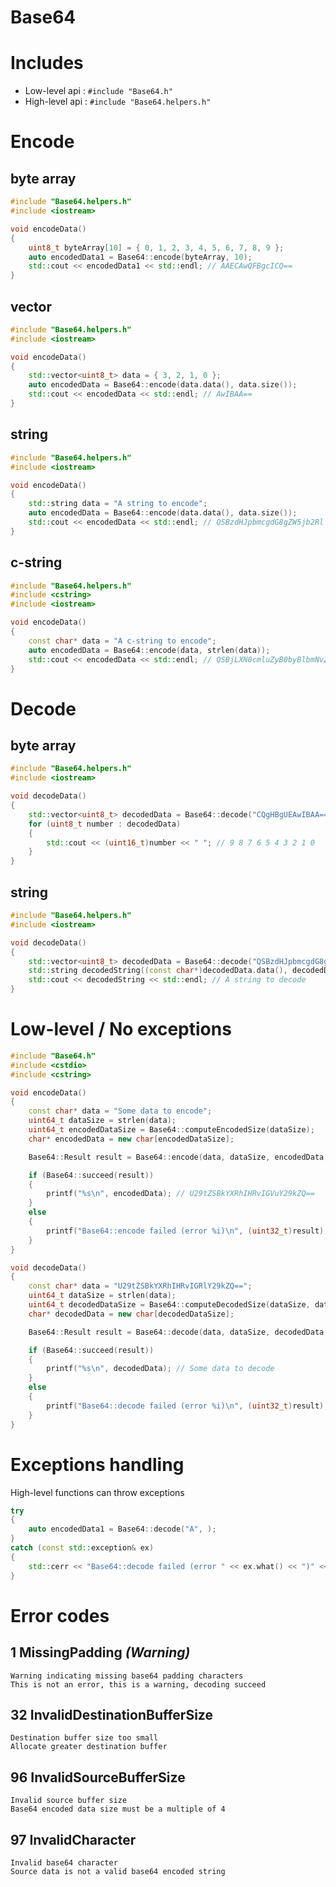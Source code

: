 Base64
======

# Includes

- Low-level api :  `#include "Base64.h"`
- High-level api : `#include "Base64.helpers.h"`

# Encode

## byte array

```cpp
#include "Base64.helpers.h"
#include <iostream>

void encodeData()
{
	uint8_t byteArray[10] = { 0, 1, 2, 3, 4, 5, 6, 7, 8, 9 };
	auto encodedData1 = Base64::encode(byteArray, 10);
	std::cout << encodedData1 << std::endl; // AAECAwQFBgcICQ==
}
```

## vector<byte>

```cpp
#include "Base64.helpers.h"
#include <iostream>

void encodeData()
{
	std::vector<uint8_t> data = { 3, 2, 1, 0 };
	auto encodedData = Base64::encode(data.data(), data.size());
	std::cout << encodedData << std::endl; // AwIBAA==
}
```

## string

```cpp
#include "Base64.helpers.h"
#include <iostream>

void encodeData()
{
	std::string data = "A string to encode";
	auto encodedData = Base64::encode(data.data(), data.size());
	std::cout << encodedData << std::endl; // QSBzdHJpbmcgdG8gZW5jb2Rl
}
```

## c-string

```cpp
#include "Base64.helpers.h"
#include <cstring>
#include <iostream>

void encodeData()
{
	const char* data = "A c-string to encode";
	auto encodedData = Base64::encode(data, strlen(data));
	std::cout << encodedData << std::endl; // QSBjLXN0cmluZyB0byBlbmNvZGU=
}
```

# Decode

## byte array

```cpp
#include "Base64.helpers.h"
#include <iostream>

void decodeData()
{
	std::vector<uint8_t> decodedData = Base64::decode("CQgHBgUEAwIBAA==");
	for (uint8_t number : decodedData)
	{
		std::cout << (uint16_t)number << " "; // 9 8 7 6 5 4 3 2 1 0
	}
}
```

## string

```cpp
#include "Base64.helpers.h"
#include <iostream>

void decodeData()
{
	std::vector<uint8_t> decodedData = Base64::decode("QSBzdHJpbmcgdG8gZGVjb2Rl");
	std::string decodedString((const char*)decodedData.data(), decodedData.size());
	std::cout << decodedString << std::endl; // A string to decode
}
```
	
# Low-level / No exceptions

```cpp
#include "Base64.h"
#include <cstdio>
#include <cstring>

void encodeData()
{
    const char* data = "Some data to encode";
    uint64_t dataSize = strlen(data);
    uint64_t encodedDataSize = Base64::computeEncodedSize(dataSize);
    char* encodedData = new char[encodedDataSize];

    Base64::Result result = Base64::encode(data, dataSize, encodedData, encodedDataSize);

    if (Base64::succeed(result))
    {
        printf("%s\n", encodedData); // U29tZSBkYXRhIHRvIGVuY29kZQ==
    }
    else
    {
        printf("Base64::encode failed (error %i)\n", (uint32_t)result);
    }
}

void decodeData()
{
    const char* data = "U29tZSBkYXRhIHRvIGRlY29kZQ==";
    uint64_t dataSize = strlen(data);
    uint64_t decodedDataSize = Base64::computeDecodedSize(dataSize, data);
    char* decodedData = new char[decodedDataSize];

    Base64::Result result = Base64::decode(data, dataSize, decodedData, decodedDataSize);

    if (Base64::succeed(result))
    {
        printf("%s\n", decodedData); // Some data to decode
    }
    else
    {
        printf("Base64::decode failed (error %i)\n", (uint32_t)result);
    }
}
```

# Exceptions handling

High-level functions can throw exceptions

```cpp
try
{
	auto encodedData1 = Base64::decode("A", );
}
catch (const std::exception& ex)
{
    std::cerr << "Base64::decode failed (error " << ex.what() << ")" << std::endl; // Base64::decode failed (error base64_decode_96)
}
```

# Error codes

## 1 MissingPadding *(Warning)*

    Warning indicating missing base64 padding characters  
    This is not an error, this is a warning, decoding succeed

## 32 InvalidDestinationBufferSize

    Destination buffer size too small  
    Allocate greater destination buffer

## 96 InvalidSourceBufferSize

    Invalid source buffer size  
    Base64 encoded data size must be a multiple of 4

## 97 InvalidCharacter

    Invalid base64 character
    Source data is not a valid base64 encoded string

